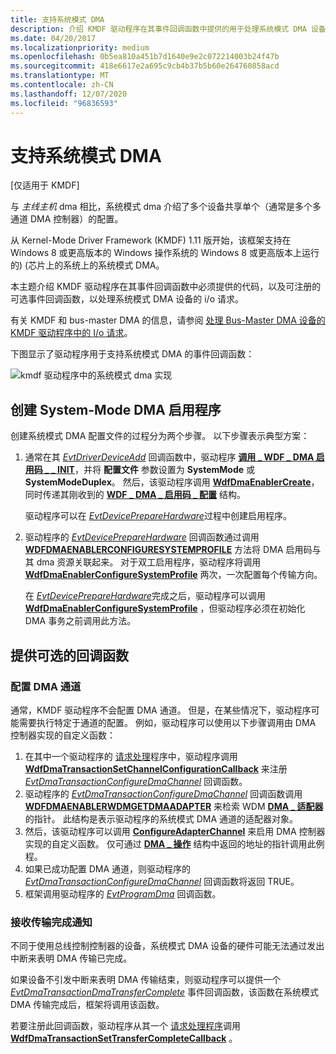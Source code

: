```yaml
---
title: 支持系统模式 DMA
description: 介绍 KMDF 驱动程序在其事件回调函数中提供的用于处理系统模式 DMA 设备 i/o 请求的代码。
ms.date: 04/20/2017
ms.localizationpriority: medium
ms.openlocfilehash: 0b5ea810a451b7d1640e9e2c072214003b24f47b
ms.sourcegitcommit: 418e6617e2a695c9cb4b37b5b60e264760858acd
ms.translationtype: MT
ms.contentlocale: zh-CN
ms.lasthandoff: 12/07/2020
ms.locfileid: "96836593"
---
```

# <a name="supporting-system-mode-dma"></a>支持系统模式 DMA


\[仅适用于 KMDF\]

与 *主线主机* dma 相比，系统模式 dma 介绍了多个设备共享单个（通常是多个多通道 DMA 控制器）的配置。

从 Kernel-Mode Driver Framework (KMDF) 1.11 版开始，该框架支持在 Windows 8 或更高版本的 Windows 操作系统的 Windows 8 或更高版本上运行的)  (芯片上的系统上的系统模式 DMA。

本主题介绍 KMDF 驱动程序在其事件回调函数中必须提供的代码，以及可注册的可选事件回调函数，以处理系统模式 DMA 设备的 i/o 请求。

有关 KMDF 和 bus-master DMA 的信息，请参阅 [处理 Bus-Master DMA 设备的 KMDF 驱动程序中的 I/o 请求](handling-i-o-requests-in-a-kmdf-driver-for-a-bus-master-dma-device.md)。

下图显示了驱动程序用于支持系统模式 DMA 的事件回调函数：

![kmdf 驱动程序中的系统模式 dma 实现](images/sys-mode-dma-in-kmdf.png)

## <a name="creating-a-system-mode-dma-enabler"></a>创建 System-Mode DMA 启用程序


创建系统模式 DMA 配置文件的过程分为两个步骤。 以下步骤表示典型方案：

1.  通常在其 [*EvtDriverDeviceAdd*](/windows-hardware/drivers/ddi/wdfdriver/nc-wdfdriver-evt_wdf_driver_device_add) 回调函数中，驱动程序 [**调用 \_ WDF \_ DMA 启用码 \_ \_ INIT**](/windows-hardware/drivers/ddi/wdfdmaenabler/nf-wdfdmaenabler-wdf_dma_enabler_config_init)，并将 **配置文件** 参数设置为 **SystemMode** 或 **SystemModeDuplex**。 然后，该驱动程序调用 [**WdfDmaEnablerCreate**](/windows-hardware/drivers/ddi/wdfdmaenabler/nf-wdfdmaenabler-wdfdmaenablercreate)，同时传递其刚收到的 [**WDF \_ DMA \_ 启用码 \_ 配置**](/windows-hardware/drivers/ddi/wdfdmaenabler/ns-wdfdmaenabler-_wdf_dma_enabler_config) 结构。

    驱动程序可以在 [*EvtDevicePrepareHardware*](/windows-hardware/drivers/ddi/wdfdevice/nc-wdfdevice-evt_wdf_device_prepare_hardware)过程中创建启用程序。

2.  驱动程序的 [*EvtDevicePrepareHardware*](/windows-hardware/drivers/ddi/wdfdevice/nc-wdfdevice-evt_wdf_device_prepare_hardware) 回调函数通过调用 [**WDFDMAENABLERCONFIGURESYSTEMPROFILE**](/windows-hardware/drivers/ddi/wdfdmaenabler/nf-wdfdmaenabler-wdfdmaenablerconfiguresystemprofile) 方法将 DMA 启用码与其 dma 资源关联起来。 对于双工启用程序，驱动程序将调用 [**WdfDmaEnablerConfigureSystemProfile**](/windows-hardware/drivers/ddi/wdfdmaenabler/nf-wdfdmaenabler-wdfdmaenablerconfiguresystemprofile) 两次，一次配置每个传输方向。

    在 [*EvtDevicePrepareHardware*](/windows-hardware/drivers/ddi/wdfdevice/nc-wdfdevice-evt_wdf_device_prepare_hardware)完成之后，驱动程序可以调用 [**WdfDmaEnablerConfigureSystemProfile**](/windows-hardware/drivers/ddi/wdfdmaenabler/nf-wdfdmaenabler-wdfdmaenablerconfiguresystemprofile) ，但驱动程序必须在初始化 DMA 事务之前调用此方法。

## <a name="providing-optional-callback-functions"></a>提供可选的回调函数


### <a name="configuring-a-dma-channel"></a><a href="" id="configuring-a-system-mode-dma-enabler"></a>配置 DMA 通道

通常，KMDF 驱动程序不会配置 DMA 通道。 但是，在某些情况下，驱动程序可能需要执行特定于通道的配置。 例如，驱动程序可以使用以下步骤调用由 DMA 控制器实现的自定义函数：

1.  在其中一个驱动程序的 [请求处理](request-handlers.md)程序中，驱动程序调用 [**WdfDmaTransactionSetChannelConfigurationCallback**](/windows-hardware/drivers/ddi/wdfdmatransaction/nf-wdfdmatransaction-wdfdmatransactionsetchannelconfigurationcallback) 来注册 [*EvtDmaTransactionConfigureDmaChannel*](/windows-hardware/drivers/ddi/wdfdmatransaction/nc-wdfdmatransaction-evt_wdf_dma_transaction_configure_dma_channel) 回调函数。
2.  驱动程序的 [*EvtDmaTransactionConfigureDmaChannel*](/windows-hardware/drivers/ddi/wdfdmatransaction/nc-wdfdmatransaction-evt_wdf_dma_transaction_configure_dma_channel) 回调函数调用 [**WDFDMAENABLERWDMGETDMAADAPTER**](/windows-hardware/drivers/ddi/wdfdmaenabler/nf-wdfdmaenabler-wdfdmaenablerwdmgetdmaadapter) 来检索 WDM [**DMA \_ 适配器**](/windows-hardware/drivers/ddi/wdm/ns-wdm-_dma_adapter)的指针。 此结构是表示驱动程序的系统模式 DMA 通道的适配器对象。
3.  然后，该驱动程序可以调用 [**ConfigureAdapterChannel**](/windows-hardware/drivers/ddi/wdm/nc-wdm-pconfigure_adapter_channel) 来启用 DMA 控制器实现的自定义函数。 仅可通过 [**DMA \_ 操作**](/windows-hardware/drivers/ddi/wdm/ns-wdm-_dma_operations) 结构中返回的地址的指针调用此例程。
4.  如果已成功配置 DMA 通道，则驱动程序的 [*EvtDmaTransactionConfigureDmaChannel*](/windows-hardware/drivers/ddi/wdfdmatransaction/nc-wdfdmatransaction-evt_wdf_dma_transaction_configure_dma_channel) 回调函数将返回 TRUE。
5.  框架调用驱动程序的 [*EvtProgramDma*](/windows-hardware/drivers/ddi/wdfdmatransaction/nc-wdfdmatransaction-evt_wdf_program_dma) 回调函数。

### <a name="receiving-notification-of-transfer-completion"></a>接收传输完成通知

不同于使用总线控制控制器的设备，系统模式 DMA 设备的硬件可能无法通过发出中断来表明 DMA 传输已完成。

如果设备不引发中断来表明 DMA 传输结束，则驱动程序可以提供一个 [*EvtDmaTransactionDmaTransferComplete*](/windows-hardware/drivers/ddi/wdfdmatransaction/nc-wdfdmatransaction-evt_wdf_dma_transaction_dma_transfer_complete) 事件回调函数，该函数在系统模式 DMA 传输完成后，框架将调用该函数。

若要注册此回调函数，驱动程序从其一个 [请求处理程序](request-handlers.md)调用 [**WdfDmaTransactionSetTransferCompleteCallback**](/windows-hardware/drivers/ddi/wdfdmatransaction/nf-wdfdmatransaction-wdfdmatransactionsettransfercompletecallback) 。

 

